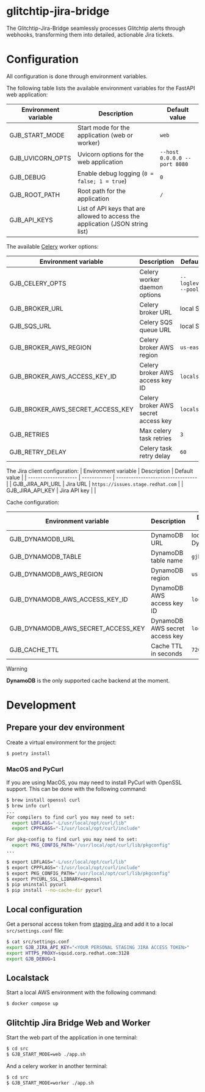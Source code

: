 # glitchtip-jira-bridge
The Glitchtip-Jira-Bridge seamlessly processes Glitchtip alerts through webhooks, transforming them into detailed, actionable Jira tickets.

# Configuration

All configuration is done through environment variables.

The following table lists the available environment variables for the FastAPI web application:

| Environment variable | Description                                                                    | Default value                |
| -------------------- | ------------------------------------------------------------------------------ | ---------------------------- |
| GJB_START_MODE       | Start mode for the application (web or worker)                                 | `web`                        |
| GJB_UVICORN_OPTS     | Uvicorn options for the web application                                        | `--host 0.0.0.0 --port 8080` |
| GJB_DEBUG            | Enable debug logging (`0 = false; 1 = true`)                                   | `0`                          |
| GJB_ROOT_PATH        | Root path for the application                                                  | `/`                          |
| GJB_API_KEYS         | List of API keys that are allowed to access the application (JSON string list) |                              |

The available [Celery](https://docs.celeryq.dev/en/stable/index.html) worker options:

| Environment variable             | Description                         | Default value                 |
| -------------------------------- | ----------------------------------- | ----------------------------- |
| GJB_CELERY_OPTS                  | Celery worker daemon options        | `--loglevel=info --pool solo` |
| GJB_BROKER_URL                   | Celery broker URL                   | local SQS                     |
| GJB_SQS_URL                      | Celery SQS queue URL                | local SQS                     |
| GJB_BROKER_AWS_REGION            | Celery broker AWS region            | `us-east-1`                   |
| GJB_BROKER_AWS_ACCESS_KEY_ID     | Celery broker AWS access key ID     | `localstack`                  |
| GJB_BROKER_AWS_SECRET_ACCESS_KEY | Celery broker AWS secret access key | `localstack`                  |
| GJB_RETRIES                      | Max celery task retries             | `3`                           |
| GJB_RETRY_DELAY                  | Celery task retry delay             | `60`                          |

The Jira client configuration:
| Environment variable | Description  | Default value                     |
| -------------------- | ------------ | --------------------------------- |
| GJB_JIRA_API_URL     | Jira URL     | `https://issues.stage.redhat.com` |
| GJB_JIRA_API_KEY     | Jira API key |                                   |

Cache configuration:

| Environment variable               | Description                    | Default value  |
| ---------------------------------- | ------------------------------ | -------------- |
| GJB_DYNAMODB_URL                   | DynamoDB URL                   | local DynamoDB |
| GJB_DYNAMODB_TABLE                 | DynamoDB table name            | `gjb-cache`    |
| GJB_DYNAMODB_AWS_REGION            | DynamoDB region                | `us-east-1`    |
| GJB_DYNAMODB_AWS_ACCESS_KEY_ID     | DynamoDB AWS access key ID     | `localstack`   |
| GJB_DYNAMODB_AWS_SECRET_ACCESS_KEY | DynamoDB AWS secret access key | `localstack`   |
| GJB_CACHE_TTL                      | Cache TTL in seconds           | `7200`         |


> [!WARNING]
>
> **DynamoDB** is the only supported cache backend at the moment.

# Development

## Prepare your dev environment

Create a virtual environment for the project:

```bash
$ poetry install
```

### MacOS and PyCurl

If you are using MacOS, you may need to install PyCurl with OpenSSL support. This can be done with the following command:

```bash
$ brew install openssl curl
$ brew info curl
...
For compilers to find curl you may need to set:
  export LDFLAGS="-L/usr/local/opt/curl/lib"
  export CPPFLAGS="-I/usr/local/opt/curl/include"

For pkg-config to find curl you may need to set:
  export PKG_CONFIG_PATH="/usr/local/opt/curl/lib/pkgconfig"
...

$ export LDFLAGS="-L/usr/local/opt/curl/lib"
$ export CPPFLAGS="-I/usr/local/opt/curl/include"
$ export PKG_CONFIG_PATH="/usr/local/opt/curl/lib/pkgconfig"
$ export PYCURL_SSL_LIBRARY=openssl
$ pip uninstall pycurl
$ pip install --no-cache-dir pycurl
```
## Local configuration

Get a personal access token from [staging Jira](https://issues.stage.redhat.com) and add it to a local `src/settings.conf` file:

```bash
$ cat src/settings.conf
export GJB_JIRA_API_KEY="<YOUR PERSONAL STAGING JIRA ACCESS TOKEN>"
export HTTPS_PROXY=squid.corp.redhat.com:3128
export GJB_DEBUG=1
```


## Localstack

Start a local AWS environment with the following command:

```bash
$ docker compose up
```

## Glitchtip Jira Bridge Web and Worker

Start the web part of the application in one terminal:

```bash
$ cd src
$ GJB_START_MODE=web ./app.sh
```

And a celery worker in another terminal:

```bash
$ cd src
$ GJB_START_MODE=worker ./app.sh
```

